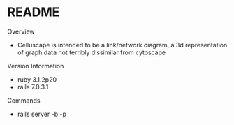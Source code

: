 # README

Overview
* Celluscape is intended to be a link/network diagram, a 3d representation of graph data not terribly dissimilar from cytoscape

Version Information
* ruby 3.1.2p20
* rails 7.0.3.1

Commands
* rails server -b <ipaddress> -p <port>



